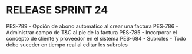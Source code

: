 # RELEASE SPRINT 24
PES-789 - Opción de abono automatico al crear una factura
PES-786 - Administrar campo de T&C al pie de la factura
PES-785 - Incorporar el concepto de cliente y proveedor en el sistema
PES-684 - Subroles - Todo debe suceder en tiempo real al editar los subroles